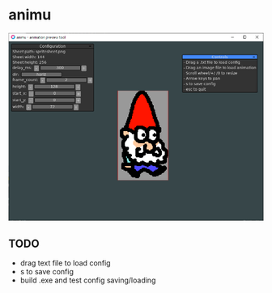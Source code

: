 # animu
![](./animu.png)

## TODO
- drag text file to load config
- s to save config
- build .exe and test config saving/loading
